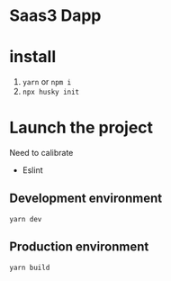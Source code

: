 # Saas3 Dapp

# install 
1. `yarn` or `npm i`
2. `npx husky init`

# Launch the project
Need to calibrate
- Eslint
## Development environment
`yarn dev`

## Production environment
`yarn build`